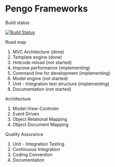 # Pengo Frameworks

Build status

[![Build Status](https://travis-ci.org/penlook/pengo.svg)](https://travis-ci.org/penlook/pengo)

Road map

1. MVC Architecture (done)
2. Template engine (done)
3. Hotcode reload (not started)
4. Improve performance (implementing)
5. Command line for development (implementing)
6. Model engine (not started)
7. Unit - Integration test structure (implementing)
8. Documentation (not started)

Architecture

1. Model-View-Controler
2. Event Driven
2. Object Relational Mapping
3. Object Document Mapping

Quality Assurance

1. Unit - Integration Testing
2. Continuous Integration
3. Coding Convention
4. Documentation


